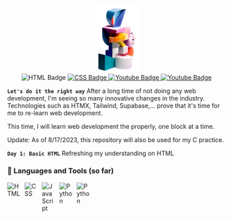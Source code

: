 <div id="header" align="center">
  <img src="assets/icon.png" width="100"/>
</div>
<div id="badges" align="center">
    <img src="https://img.shields.io/badge/html-orange?style=for-the-badge&logo=HTML5&logoColor=white" alt="HTML Badge"/>
  <a href="https://www.youtube.com/@thomasthemaker">
    <img src="https://img.shields.io/badge/css-blue?style=for-the-badge&logo=css3&logoColor=white" alt="CSS Badge"/>
  </a>
    <a href="https://comfystudio.tech">
    <img src="https://img.shields.io/badge/JAVASCRIPT-yellow?style=for-the-badge&logo=javascript&logoColor=white" alt="Youtube Badge"/>
  </a>
    </a>
    <a href="https://comfystudio.tech">
    <img src="https://img.shields.io/badge/C-blue?style=for-the-badge&logo=C&logoColor=white" alt="Youtube Badge"/>
  </a>
</div>

**`Let's do it the right way`**
After a long time of not doing any web development, I'm seeing so many innovative changes in the industry. Technologies such as HTMX, Tailwind, Supabase,... prove that it's time for me to re-learn web development.

This time, I will learn web development the properly, one block at a time.

Update: As of 8/17/2023, this repository will also be used for my C practice.

**`Day 1: Basic HTML`**
Refreshing my understanding on HTML

### 🧰 Languages and Tools (so far)
<img align="left" alt="HTML" width="30px" style="padding-right:10px;" src="https://cdn.jsdelivr.net/gh/devicons/devicon/icons/html5/html5-plain.svg" />
<img align="left" alt="CSS" width="30px" style="padding-right:10px;" src="https://cdn.jsdelivr.net/gh/devicons/devicon/icons/css3/css3-plain.svg" />
<img align="left" alt="JavaScript" width="30px" style="padding-right:10px;" src="https://cdn.jsdelivr.net/gh/devicons/devicon/icons/javascript/javascript-plain.svg" />
<img align="left" alt="Python" width="30px" style="padding-right:10px;" src="https://cdn.jsdelivr.net/gh/devicons/devicon/icons/python/python-plain.svg" />
<img align="left" alt="Python" width="30px" style="padding-right:10px;" src="https://cdn.jsdelivr.net/gh/devicons/devicon/icons/c/c-plain.svg" />
